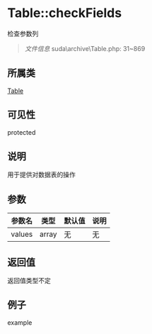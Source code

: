 # Table::checkFields
检查参数列
> *文件信息* suda\archive\Table.php: 31~869
## 所属类 

[Table](../Table.md)

## 可见性

  protected  
## 说明


用于提供对数据表的操作


## 参数

| 参数名 | 类型 | 默认值 | 说明 |
|--------|-----|-------|-------|
| values |  array | 无 | 无 |

## 返回值
返回值类型不定

## 例子

example